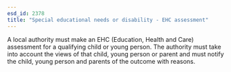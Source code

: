 ```yaml
---
esd_id: 2378
title: "Special educational needs or disability - EHC assessment"
---
```


A local authority must make an EHC (Education, Health and Care) assessment for a qualifying child or young person. The authority must take into account the views of that child, young person or parent and must notify the child, young person and parents of the outcome with reasons.

